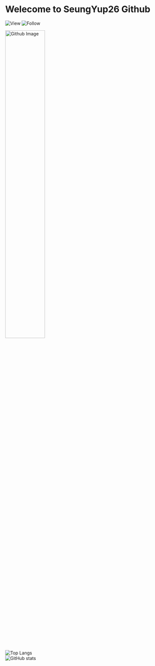 <h1>Welecome to SeungYup26 Github</h1>

![View](https://hits.seeyoufarm.com/api/count/incr/badge.svg?url=https%3A%2F%2Fgithub.com%2Fseungyup26&count_bg=%23FF0000&title_bg=%23555555&icon=&icon_color=%23E7E7E7&title=View&edge_flat=true)
![Follow](https://img.shields.io/github/followers/SeungYup26?style=social)

<img width="50%" alt="Github Image" src="https://raw.githubusercontent.com/onimur/.github/master/.resources/git-header.svg" />

![Top Langs](https://github-readme-stats.vercel.app/api/top-langs/?username=seungyup26&hide_border=true&custom_title=Languages&bg_color=ffffff00&theme=tokyonight)<br>
![GitHub stats](https://github-readme-stats.vercel.app/api?username=seungyup26&show_icons=true&hide_border=true&custom_title=SeungYup&bg_color=ffffff00&theme=tokyonight)<br>

